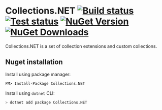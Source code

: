 # Collections.NET [![Build status](https://img.shields.io/appveyor/ci/JeevanJames/collections.svg)](https://ci.appveyor.com/project/JeevanJames/collections/branch/master) [![Test status](https://img.shields.io/appveyor/tests/JeevanJames/collections.svg)](https://ci.appveyor.com/project/JeevanJames/collections/branch/master) [![NuGet Version](http://img.shields.io/nuget/v/Collections.NET.svg?style=flat)](https://www.nuget.org/packages/Collections.NET/) [![NuGet Downloads](https://img.shields.io/nuget/dt/Collections.NET.svg)](https://www.nuget.org/packages/Collections.NET/)

Collections.NET is a set of collection extensions and custom collections.

## Nuget installation
Install using package manager:
```ps
PM> Install-Package Collections.NET
```

Install using `dotnet` CLI:
```sh
> dotnet add package Collections.NET
```
